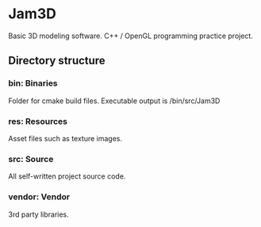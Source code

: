 # Jam3D

Basic 3D modeling software. C++ / OpenGL programming practice project.

## Directory structure
### bin: Binaries
Folder for cmake build files. Executable output is /bin/src/Jam3D

### res: Resources
Asset files such as texture images.

### src: Source
All self-written project source code.

### vendor: Vendor
3rd party libraries.